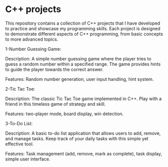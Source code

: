 # C++ projects
This repository contains a collection of C++ projects that I have developed to practice and showcase my programming skills. Each project is designed to demonstrate different aspects of C++ programming, from basic concepts to more advanced topics.

1-Number Guessing Game:

Description: A simple number guessing game where the player tries to guess a random number within a specified range. The game provides hints to guide the player towards the correct answer.

Features: Random number generation, user input handling, hint system.

2-Tic Tac Toe:

Description: The classic Tic Tac Toe game implemented in C++. Play  with a friend in this timeless game of strategy and skill.

Features:  two-player mode, board display, win detection.

3-To-Do List:

Description: A basic to-do list application that allows users to add, remove, and manage tasks. Keep track of your daily tasks with this simple yet effective tool.

Features: Task management (add, remove, mark as complete), task display, simple user interface.
